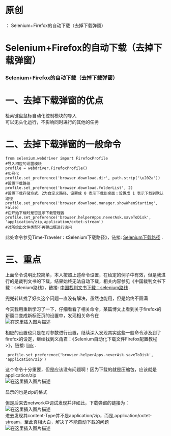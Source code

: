 # 原创

： Selenium+Firefox的自动下载（去掉下载弹窗）

# Selenium+Firefox的自动下载（去掉下载弹窗）

### Selenium+Firefox的自动下载（去掉下载弹窗）

# 一、去掉下载弹窗的优点

检索键盘鼠标自动化控制模块的导入<br/> 可以无头化运行，不影响同时进行的其他的任务

# 二、去掉下载弹窗的一般命令

```
from selenium.webdriver import FirefoxProfile
#导入相应的设置模块
profile = webdriver.FirefoxProfile()
#实例化
profile.set_preference('browser.download.dir', path.strip('\u202a'))
#设置下载路径
profile.set_preference('browser.download.folderList', 2)
#设置下载存储方式，2为自定义路径、设置成 0 表示下载到桌面；设置成 1 表示下载到默认路径
profile.set_preference('browser.download.manager.showWhenStarting', False)
#在开始下载时是否显示下载管理器
profile.set_preference('browser.helperApps.neverAsk.saveToDisk', 'application/zip,application/octet-stream')
#对所给出文件类型不再弹出框进行询问

```

此处命令参见Time-Traveler：《Selenium下载路径》，链接: [Selenium下载路径](https://blog.csdn.net/ALakers/article/details/107089895?ops_request_misc=&amp;request_id=&amp;biz_id=102&amp;utm_term=selenium%20firefox%E4%B8%8B%E8%BD%BD%E6%97%A0%E5%BC%B9%E7%AA%97&amp;utm_medium=distribute.pc_search_result.none-task-blog-2~all~sobaiduweb~default-1-107089895)
.

# 三、重点

上面命令说明比较简单，本人按照上述命令设置，在给定的例子中有效，但是我进行的是裁判文书的下载，结果始终无法自动下载，相关内容参见《中国裁判文书下载：selenium路线》，链接: [中国裁判文书下载：selenium路线](https://blog.csdn.net/python__reported/article/details/106575376)
.

兜兜转转找了好久这个问题一直没有解决，虽然也能用，但是始终不圆满

今天我用重新学习了一下，仔细看看了相关命令，某篇博文上看到关于firefox的新窗口变成新标签页的设置中，发现相关命令在<br/> <img alt="在这里插入图片描述" src="https://img-blog.csdnimg.cn/20200707222750522.png?x-oss-process=image/watermark,type_ZmFuZ3poZW5naGVpdGk,shadow_10,text_aHR0cHM6Ly9ibG9nLmNzZG4ubmV0L3B5dGhvbl9fcmVwb3J0ZWQ=,size_16,color_FFFFFF,t_70"/>

相应的设置也只是在对参数进行设置，继续深入发现其实这些一般命令涉及到了firefox的设定，继续找到义甬君：《Selenium自动化下载文件Firefox配置教程&gt;》，链接: [link](https://blog.csdn.net/ywyxb/article/details/65628329?utm_medium=distribute.pc_relevant.none-task-blog-BlogCommendFromMachineLearnPai2-3.nonecase&amp;depth_1-utm_source=distribute.pc_relevant.none-task-blog-BlogCommendFromMachineLearnPai2-3.nonecase)
.

```
 profile.set_preference('browser.helperApps.neverAsk.saveToDisk', 'application/zip')

```

这个命令十分重要，但是应该没有问题啊！因为下载的就是压缩包，应该就是application/zip<br/> <img alt="在这里插入图片描述" src="https://img-blog.csdnimg.cn/20200707223110380.png?x-oss-process=image/watermark,type_ZmFuZ3poZW5naGVpdGk,shadow_10,text_aHR0cHM6Ly9ibG9nLmNzZG4ubmV0L3B5dGhvbl9fcmVwb3J0ZWQ=,size_16,color_FFFFFF,t_70"/>

显示的也是zip的格式

但是后来去network中调试发现并非如此，下载弹窗的链接为：<br/> <img alt="在这里插入图片描述" src="https://img-blog.csdnimg.cn/20200707223232907.png"/><br/>
进去发现其content-Type并不是application/zip，而是,application/octet-stream，至此真相大白，解决了不能自动下载的问题<br/> <img alt="在这里插入图片描述" src="https://img-blog.csdnimg.cn/20200707223309728.png?x-oss-process=image/watermark,type_ZmFuZ3poZW5naGVpdGk,shadow_10,text_aHR0cHM6Ly9ibG9nLmNzZG4ubmV0L3B5dGhvbl9fcmVwb3J0ZWQ=,size_16,color_FFFFFF,t_70"/>
